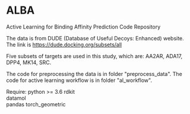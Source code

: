# ALBA
Active Learning for Binding Affinity Prediction Code Repository

The data is from DUDE (Database of Useful Decoys: Enhanced) website. The link is https://dude.docking.org/subsets/all

Five subsets of targets are used in this study, which are: AA2AR, ADA17, DPP4, MK14, SRC.

The code for preprocessing the data is in folder "preprocess_data". The code for active learning workflow is in folder "al_workflow".


Require: 
python >= 3.6
rdkit   
datamol   
pandas
torch_geometric
